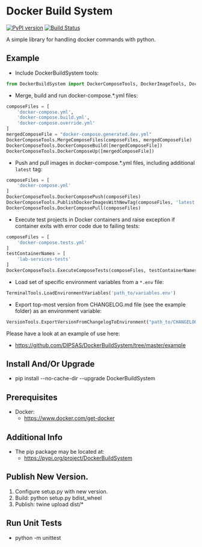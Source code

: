# Docker Build System

[![PyPI version](https://badge.fury.io/py/DockerBuildSystem.svg)](https://badge.fury.io/py/DockerBuildSystem)
[![Build Status](https://travis-ci.com/DIPSAS/DockerBuildSystem.svg?branch=master)](https://travis-ci.com/DIPSAS/DockerBuildSystem)

A simple library for handling docker commands with python.

## Example
- Include DockerBuildSystem tools:
```python
from DockerBuildSystem import DockerComposeTools, DockerImageTools, DockerSwarmTools, TerminalTools, VersionTools
```

- Merge, build and run docker-compose.*.yml files:
```python
composeFiles = [
    'docker-compose.yml',
    'docker-compose.build.yml',
    'docker-compose.override.yml'
]
mergedComposeFile = "docker-compose.generated.dev.yml"
DockerComposeTools.MergeComposeFiles(composeFiles, mergedComposeFile)
DockerComposeTools.DockerComposeBuild([mergedComposeFile])
DockerComposeTools.DockerComposeUp([mergedComposeFile])
```

- Push and pull images in docker-compose.*.yml files, including additional `latest` tag:
```python
composeFiles = [
    'docker-compose.yml'
]
DockerComposeTools.DockerComposePush(composeFiles)
DockerComposeTools.PublishDockerImagesWithNewTag(composeFiles, 'latest')
DockerComposeTools.DockerComposePull(composeFiles)
```

- Execute test projects in Docker containers and raise exception if container exits with error code due to failing tests:
```python
composeFiles = [
    'docker-compose.tests.yml'
]
testContainerNames = [
    'lab-services-tests'
]
DockerComposeTools.ExecuteComposeTests(composeFiles, testContainerNames)
```

- Load set of specific environment variables from a `*.env` file:
```python
TerminalTools.LoadEnvironmentVariables('path_to/variables.env')
```

- Export top-most version from CHANGELOG.md file (see the example folder) as an environment variable:
```python
VersionTools.ExportVersionFromChangelogToEnvironment("path_to/CHANGELOG.md", "version")
```

Please have a look at an example of use here:
- https://github.com/DIPSAS/DockerBuildSystem/tree/master/example

## Install And/Or Upgrade
- pip install --no-cache-dir --upgrade DockerBuildSystem

## Prerequisites
- Docker:
    - https://www.docker.com/get-docker

## Additional Info
- The pip package may be located at:
    - https://pypi.org/project/DockerBuildSystem

## Publish New Version.
1. Configure setup.py with new version.
2. Build: python setup.py bdist_wheel
3. Publish: twine upload dist/*

## Run Unit Tests
- python -m unittest